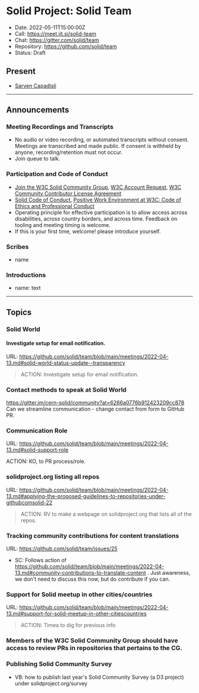 # Solid Project: Solid Team

* Date: 2022-05-11T15:00:00Z
* Call: https://meet.jit.si/solid-team
* Chat: https://gitter.com/solid/team
* Repository: https://github.com/solid/team
* Status: Draft


## Present
* [Sarven Capadisli](https://csarven.ca/#i)


---

## Announcements

### Meeting Recordings and Transcripts
* No audio or video recording, or automated transcripts without consent. Meetings are transcribed and made public. If consent is withheld by anyone, recording/retention must not occur.
* Join queue to talk.


### Participation and Code of Conduct
* [Join the W3C Solid Community Group](https://www.w3.org/community/solid/join), [W3C Account Request](http://www.w3.org/accounts/request), [W3C Community Contributor License Agreement](https://www.w3.org/community/about/agreements/cla/)
* [Solid Code of Conduct](https://github.com/solid/process/blob/main/code-of-conduct.md), [Positive Work Environment at W3C: Code of Ethics and Professional Conduct](https://www.w3.org/Consortium/cepc/)
* Operating principle for effective participation is to allow access across disabilities, across country borders, and across time. Feedback on tooling and meeting timing is welcome.
* If this is your first time, welcome! please introduce yourself.


### Scribes
* name


### Introductions
* name: text

---

## Topics

### Solid World
#### Investigate setup for email notification.
URL: https://github.com/solid/team/blob/main/meetings/2022-04-13.md#solid-world-status-update--transparency

>ACTION: Investigate setup for email notification.

### Contact methods to speak at Solid World
https://gitter.im/cern-solid/community?at=6266a0776b912423209cc878
Can we streamline communication - change contact from form to GitHub PR.



### Communication Role
URL: https://github.com/solid/team/blob/main/meetings/2022-04-13.md#solid-support-role

ACTION: KO, to PR process/role.


### solidproject.org listing all repos
URL: https://github.com/solid/team/blob/main/meetings/2022-04-13.md#applying-the-proposed-guidelines-to-repositories-under-githubcomsolid-22

>ACTION: RV to make a webpage on solidproject.org that lists all of the repos.


### Tracking community contributions for content translations
URL: https://github.com/solid/team/issues/25

* SC: Follows action of https://github.com/solid/team/blob/main/meetings/2022-04-13.md#community-contributions-to-translate-content . Just awareness, we don't need to discuss this now, but do contribute if you can.


### Support for Solid meetup in other cities/countries
URL: https://github.com/solid/team/blob/main/meetings/2022-04-13.md#support-for-solid-meetup-in-other-citiescountries

>ACTION: Timea to dig for previous info



### Members of the W3C Solid Community Group should have access to review PRs in repositories that pertains to the CG.



### Publishing Solid Community Survey
* VB: how to publish last year's Solid Community Survey (a D3 project) under solidproject.org/survey